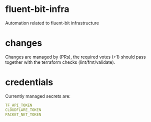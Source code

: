 # fluent-bit-infra

Automation related to fluent-bit infrastructure 

# changes

Changes are managed by (PRs), the required votes (+1)  should pass together
with the terraform checks (lint/fmt/validate).

# credentials

Currently managed secrets are:

```yaml
TF_API_TOKEN
CLOUDFLARE_TOKEN
PACKET_NET_TOKEN
```
